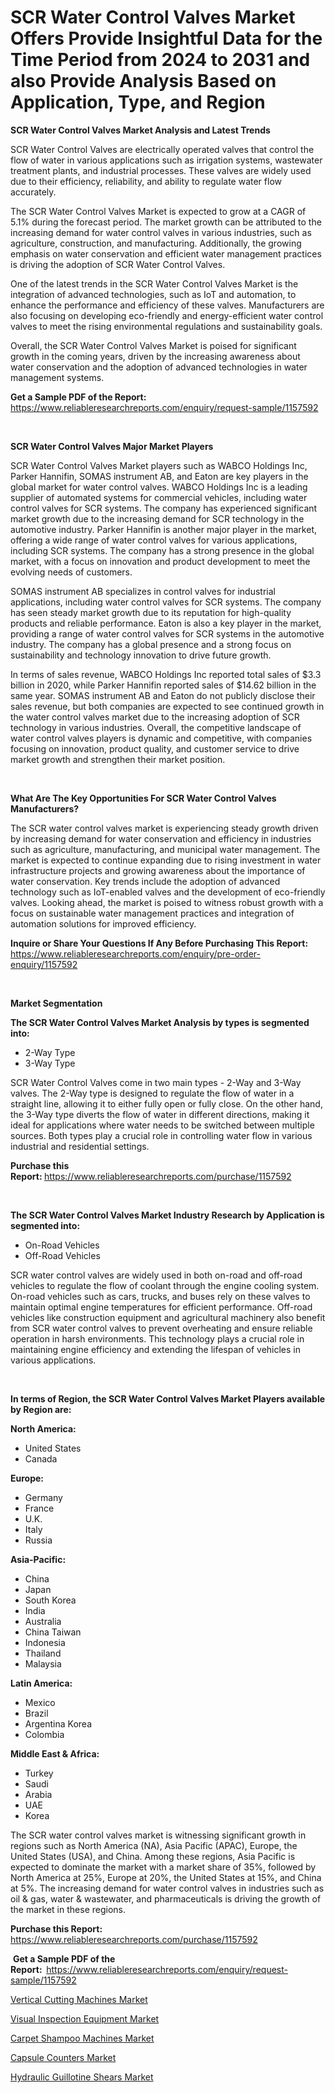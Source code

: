<p><h1>SCR Water Control Valves Market Offers Provide Insightful Data for the Time Period from 2024 to 2031 and also Provide Analysis Based on Application, Type, and Region</h1></p><p><strong>SCR Water Control Valves Market Analysis and Latest Trends</strong></p>
<p><p>SCR Water Control Valves are electrically operated valves that control the flow of water in various applications such as irrigation systems, wastewater treatment plants, and industrial processes. These valves are widely used due to their efficiency, reliability, and ability to regulate water flow accurately.</p><p>The SCR Water Control Valves Market is expected to grow at a CAGR of 5.1% during the forecast period. The market growth can be attributed to the increasing demand for water control valves in various industries, such as agriculture, construction, and manufacturing. Additionally, the growing emphasis on water conservation and efficient water management practices is driving the adoption of SCR Water Control Valves.</p><p>One of the latest trends in the SCR Water Control Valves Market is the integration of advanced technologies, such as IoT and automation, to enhance the performance and efficiency of these valves. Manufacturers are also focusing on developing eco-friendly and energy-efficient water control valves to meet the rising environmental regulations and sustainability goals.</p><p>Overall, the SCR Water Control Valves Market is poised for significant growth in the coming years, driven by the increasing awareness about water conservation and the adoption of advanced technologies in water management systems.</p></p>
<p><strong>Get a Sample PDF of the Report:&nbsp;</strong> <a href="https://www.reliableresearchreports.com/enquiry/request-sample/1157592">https://www.reliableresearchreports.com/enquiry/request-sample/1157592</a></p>
<p>&nbsp;</p>
<p><strong>SCR Water Control Valves Major Market Players</strong></p>
<p><p>SCR Water Control Valves Market players such as WABCO Holdings Inc, Parker Hannifin, SOMAS instrument AB, and Eaton are key players in the global market for water control valves. WABCO Holdings Inc is a leading supplier of automated systems for commercial vehicles, including water control valves for SCR systems. The company has experienced significant market growth due to the increasing demand for SCR technology in the automotive industry. Parker Hannifin is another major player in the market, offering a wide range of water control valves for various applications, including SCR systems. The company has a strong presence in the global market, with a focus on innovation and product development to meet the evolving needs of customers.</p><p>SOMAS instrument AB specializes in control valves for industrial applications, including water control valves for SCR systems. The company has seen steady market growth due to its reputation for high-quality products and reliable performance. Eaton is also a key player in the market, providing a range of water control valves for SCR systems in the automotive industry. The company has a global presence and a strong focus on sustainability and technology innovation to drive future growth.</p><p>In terms of sales revenue, WABCO Holdings Inc reported total sales of $3.3 billion in 2020, while Parker Hannifin reported sales of $14.62 billion in the same year. SOMAS instrument AB and Eaton do not publicly disclose their sales revenue, but both companies are expected to see continued growth in the water control valves market due to the increasing adoption of SCR technology in various industries. Overall, the competitive landscape of water control valves players is dynamic and competitive, with companies focusing on innovation, product quality, and customer service to drive market growth and strengthen their market position.</p></p>
<p>&nbsp;</p>
<p><strong>What Are The Key Opportunities For SCR Water Control Valves Manufacturers?</strong></p>
<p><p>The SCR water control valves market is experiencing steady growth driven by increasing demand for water conservation and efficiency in industries such as agriculture, manufacturing, and municipal water management. The market is expected to continue expanding due to rising investment in water infrastructure projects and growing awareness about the importance of water conservation. Key trends include the adoption of advanced technology such as IoT-enabled valves and the development of eco-friendly valves. Looking ahead, the market is poised to witness robust growth with a focus on sustainable water management practices and integration of automation solutions for improved efficiency.</p></p>
<p><strong>Inquire or Share Your Questions If Any Before Purchasing This Report:</strong> <a href="https://www.reliableresearchreports.com/enquiry/pre-order-enquiry/1157592">https://www.reliableresearchreports.com/enquiry/pre-order-enquiry/1157592</a></p>
<p>&nbsp;</p>
<p><strong>Market Segmentation</strong></p>
<p><strong>The SCR Water Control Valves Market Analysis by types is segmented into:</strong></p>
<p><ul><li>2-Way Type</li><li>3-Way Type</li></ul></p>
<p><p>SCR Water Control Valves come in two main types - 2-Way and 3-Way valves. The 2-Way type is designed to regulate the flow of water in a straight line, allowing it to either fully open or fully close. On the other hand, the 3-Way type diverts the flow of water in different directions, making it ideal for applications where water needs to be switched between multiple sources. Both types play a crucial role in controlling water flow in various industrial and residential settings.</p></p>
<p><strong>Purchase this Report:&nbsp;</strong><a href="https://www.reliableresearchreports.com/purchase/1157592">https://www.reliableresearchreports.com/purchase/1157592</a></p>
<p>&nbsp;</p>
<p><strong>The SCR Water Control Valves Market Industry Research by Application is segmented into:</strong></p>
<p><ul><li>On-Road Vehicles</li><li>Off-Road Vehicles</li></ul></p>
<p><p>SCR water control valves are widely used in both on-road and off-road vehicles to regulate the flow of coolant through the engine cooling system. On-road vehicles such as cars, trucks, and buses rely on these valves to maintain optimal engine temperatures for efficient performance. Off-road vehicles like construction equipment and agricultural machinery also benefit from SCR water control valves to prevent overheating and ensure reliable operation in harsh environments. This technology plays a crucial role in maintaining engine efficiency and extending the lifespan of vehicles in various applications.</p></p>
<p>&nbsp;</p>
<p><strong>In terms of Region, the SCR Water Control Valves Market Players available by Region are:</strong></p>
<p>
    <p> <strong> North America: </strong>
        <ul>
            <li>United States</li>
            <li>Canada</li>
        </ul>
        </p> 
    <p> <strong> Europe: </strong>
        <ul>
            <li>Germany</li>
            <li>France</li>
            <li>U.K.</li>
            <li>Italy</li>
            <li>Russia</li>
        </ul>
        </p> 
    <p> <strong> Asia-Pacific: </strong>
        <ul>
            <li>China</li>
            <li>Japan</li>
            <li>South Korea</li>
            <li>India</li>
            <li>Australia</li>
            <li>China Taiwan</li>
            <li>Indonesia</li>
            <li>Thailand</li>
            <li>Malaysia</li>
        </ul>
        </p> 
    <p> <strong> Latin America: </strong>
        <ul>
            <li>Mexico</li>
            <li>Brazil</li>
            <li>Argentina Korea</li>
            <li>Colombia</li>
        </ul>
        </p> 
    <p> <strong> Middle East & Africa: </strong>
        <ul>
            <li>Turkey</li>
            <li>Saudi</li>
            <li>Arabia</li>
            <li>UAE</li>
            <li>Korea</li>
        </ul>
    </p>
    </p>
<p><p>The SCR water control valves market is witnessing significant growth in regions such as North America (NA), Asia Pacific (APAC), Europe, the United States (USA), and China. Among these regions, Asia Pacific is expected to dominate the market with a market share of 35%, followed by North America at 25%, Europe at 20%, the United States at 15%, and China at 5%. The increasing demand for water control valves in industries such as oil & gas, water & wastewater, and pharmaceuticals is driving the growth of the market in these regions.</p></p>
<p><strong>Purchase this Report: </strong><a href="https://www.reliableresearchreports.com/purchase/1157592">https://www.reliableresearchreports.com/purchase/1157592</a></p>
<p>&nbsp;<strong>Get a Sample PDF of the Report:&nbsp;&nbsp;</strong><a href="https://www.reliableresearchreports.com/enquiry/request-sample/1157592">https://www.reliableresearchreports.com/enquiry/request-sample/1157592</a></p>
<p><strong></strong></p>
<p><p><a href="https://medium.com/@dashawnmoen/vertical-cutting-machines-market-size-and-market-trends-complete-industry-overview-2024-to-2031-51e6061b6d04">Vertical Cutting Machines Market</a></p><p><a href="https://medium.com/@tiannathiel2023/visual-inspection-equipment-market-trends-and-market-analysis-forecasted-for-period-2024-2031-91695203f509">Visual Inspection Equipment Market</a></p><p><a href="https://medium.com/@dashawnmoen/carpet-shampoo-machines-market-trends-forecast-and-competitive-analysis-to-2031-b542953c3063">Carpet Shampoo Machines Market</a></p><p><a href="https://medium.com/@tiannathiel2023/capsule-counters-market-insight-market-trends-growth-forecasted-from-2024-to-2031-567913ba3543">Capsule Counters Market</a></p><p><a href="https://medium.com/@alanwatkins6h/hydraulic-guillotine-shears-market-research-report-its-history-and-forecast-2024-to-2031-bcce625f725c">Hydraulic Guillotine Shears Market</a></p></p>